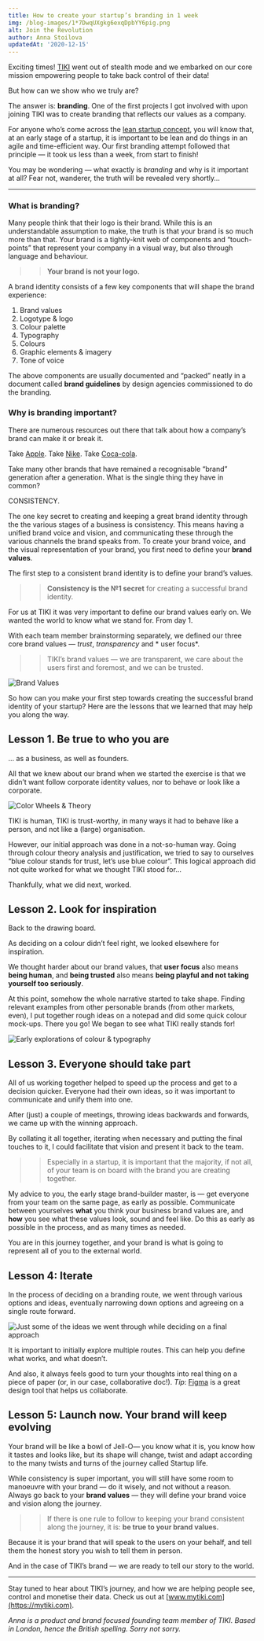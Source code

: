 ```yaml
---
title: How to create your startup’s branding in 1 week 
img: /blog-images/1*7DwqUXgkg6exqDpbYY6pig.png 
alt: Join the Revolution 
author: Anna Stoilova 
updatedAt: '2020-12-15'
---
```

Exciting times! [TIKI](https://mytiki.com/) went out of stealth mode and we embarked on our core mission empowering
people to take back control of their data!

But how can we show who we truly are?

The answer is: **branding**. One of the first projects I got involved with upon joining TIKI was to create branding that
reflects our values as a company.

For anyone who’s come across the [lean startup concept](http://theleanstartup.com/#principles), you will know that, at
an early stage of a startup, it is important to be lean and do things in an agile and time-efficient way. Our first
branding attempt followed that principle — it took us less than a week, from start to finish!

You may be wondering — what exactly is *branding* and why is it important at all? Fear not, wanderer, the truth will be
revealed very shortly…

---

### What is branding?

Many people think that their logo is their brand. While this is an understandable assumption to make, the truth is that
your brand is so much more than that. Your brand is a tightly-knit web of components and “touch-points” that represent
your company in a visual way, but also through language and behaviour.

> > **Your brand is not your logo.**

A brand identity consists of a few key components that will shape the brand experience:

1. Brand values
2. Logotype & logo
3. Colour palette
4. Typography
5. Colours
6. Graphic elements & imagery
7. Tone of voice

The above components are usually documented and “packed” neatly in a document called **brand guidelines** by design
agencies commissioned to do the branding.

### Why is branding important?

There are numerous resources out there that talk about how a company’s brand can make it or break it.

Take [Apple](https://www.wired.com/2002/12/apple-its-all-about-the-brand/).
Take [Nike](https://www.rivaliq.com/blog/nike-branding-strategy/).
Take [Coca-cola](https://www.businessinsider.com/strategies-coca-cola-used-to-become-an-iconic-brand-2016-2?r=US&IR=T).

Take many other brands that have remained a recognisable “brand” generation after a generation. What is the single thing
they have in common?

CONSISTENCY.

The one key secret to creating and keeping a great brand identity through the the various stages of a business is
consistency. This means having a unified brand voice and vision, and communicating these through the various channels
the brand speaks from. To create your brand voice, and the visual representation of your brand, you first need to define
your **brand values**.

The first step to a consistent brand identity is to define your brand’s values.

> > **Consistency is the №1 secret** for creating a successful brand identity.

For us at TIKI it was very important to define our brand values early on. We wanted the world to know what we stand for.
From day 1.

With each team member brainstorming separately, we defined our three core brand values — *trust*, *transparency* and *
user focus*.

> > TIKI’s brand values — we are transparent, we care about the users first and foremost, and we can be trusted.

![Brand Values](/blog-images/1*bAst2qzcTKPs-_GUmbJbHw.png)

So how can you make your first step towards creating the successful brand identity of your startup? Here are the lessons
that we learned that may help you along the way.

## Lesson 1. Be true to who you are

… as a business, as well as founders.

All that we knew about our brand when we started the exercise is that we didn’t want follow corporate identity values,
nor to behave or look like a corporate.

![Color Wheels & Theory](/blog-images/1*owTAHpFtUmmQCojm-9wR0Q.png)

TIKI is human, TIKI is trust-worthy, in many ways it had to behave like a person, and not like a (large) organisation.

However, our initial approach was done in a not-so-human way. Going through colour theory analysis and justification, we
tried to say to ourselves “blue colour stands for trust, let’s use blue colour”. This logical approach did not quite
worked for what we thought TIKI stood for…

Thankfully, what we did next, worked.

## Lesson 2. Look for inspiration

Back to the drawing board.

As deciding on a colour didn’t feel right, we looked elsewhere for inspiration.

We thought harder about our brand values, that **user focus** also means **being human**, and **being trusted** also
means **being playful and not taking yourself too seriously**.

At this point, somehow the whole narrative started to take shape. Finding relevant examples from other personable
brands (from other markets, even), I put together rough ideas on a notepad and did some quick colour mock-ups. There you
go! We began to see what TIKI really stands for!

![Early explorations of colour & typography](/blog-images/1*utAqanPd2fr5JKe-2W7z-w.png)

## Lesson 3. Everyone should take part

All of us working together helped to speed up the process and get to a decision quicker. Everyone had their own ideas,
so it was important to communicate and unify them into one.

After (just) a couple of meetings, throwing ideas backwards and forwards, we came up with the winning approach.

By collating it all together, iterating when necessary and putting the final touches to it, I could facilitate that
vision and present it back to the team.

> > Especially in a startup, it is important that the majority, if not all, of your team is on board with the brand you 
> > are creating together.

My advice to you, the early stage brand-builder master, is — get everyone from your team on the same page, as early as
possible. Communicate between yourselves **what** you think your business brand values are, and **how** you see what
these values look, sound and feel like. Do this as early as possible in the process, and as many times as needed.

You are in this journey together, and your brand is what is going to represent all of you to the external world.

## Lesson 4: Iterate

In the process of deciding on a branding route, we went through various options and ideas, eventually narrowing down
options and agreeing on a single route forward.

![Just some of the ideas we went through while deciding on a final approach](/blog-images/1*ptc9pV0SCLowmM2WLw6Q_w.png)

It is important to initially explore multiple routes. This can help you define what works, and what doesn’t.

And also, it always feels good to turn your thoughts into real thing on a piece of paper (or, in our case, collaborative
doc!). *Tip*: [Figma](http://www.figma.com/) is a great design tool that helps us collaborate.

## Lesson 5: Launch now. Your brand will keep evolving

Your brand will be like a bowl of Jell-O— you know what it is, you know how it tastes and looks like, but its shape will
change, twist and adapt according to the many twists and turns of the journey called Startup life.

While consistency is super important, you will still have some room to manoeuvre with your brand — do it wisely, and not
without a reason. Always go back to your **brand values** — they will define your brand voice and vision along the
journey.

> > If there is one rule to follow to keeping your brand consistent along the journey, it is: **be true to your brand 
> > values.**

Because it is your brand that will speak to the users on your behalf, and tell them the honest story you wish to tell
them in person.

And in the case of TIKI’s brand — we are ready to tell our story to the world.

---

Stay tuned to hear about TIKI’s journey, and how we are helping people see, control and monetise their data. Check us
out at [www.mytiki.com](https://mytiki.com).

*Anna is a product and brand focused founding team member of TIKI. Based in London, hence the British spelling. Sorry
not sorry.*

